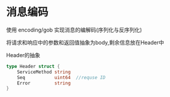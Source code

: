 # 消息编码

使用 encoding/gob 实现消息的编解码(序列化与反序列化)

将请求和响应中的参数和返回值抽象为body,剩余信息放在Header中

Header的抽象
```go
type Header struct {
	ServiceMethod string
	Seq           uint64  //requse ID
	Error         string
}
```